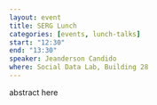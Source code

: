 ```yaml
---
layout: event
title: SERG Lunch
categories: [events, lunch-talks]
start: "12:30"
end: "13:30"
speaker: Jeanderson Candido
where: Social Data Lab, Building 28
---
```


abstract here
